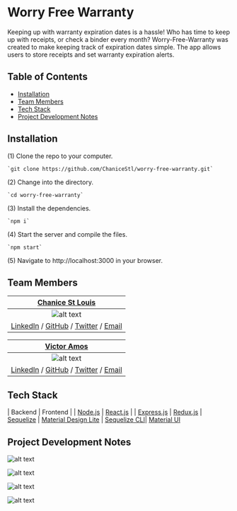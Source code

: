 # Worry Free Warranty

  Keeping up with warranty expiration dates is a hassle! Who has time to keep up with receipts, or check a binder every month? Worry-Free-Warranty was created to make keeping track of expiration dates simple. The app allows users to store receipts and set warranty expiration alerts.


## Table of Contents

  * [Installation](#installation)
  * [Team Members](#team-members)
  * [Tech Stack](#tech-stack)
  * [Project Development Notes](#project-development-notes)


## <a name="installation"></a>Installation
  (1) Clone the repo to your computer.

    `git clone https://github.com/ChaniceStl/worry-free-warranty.git`

  (2) Change into the directory.

    `cd worry-free-warranty`

  (3) Install the dependencies.

    `npm i`

  (4) Start the server and compile the files.

    `npm start`

  (5) Navigate to http://localhost:3000 in your browser.


## <a name="team-members"></a>Team Members


  | [Chanice St Louis](https://github.com/chanicestl "Chanice St Louis' GitHub") |
  |:----------------:|
  | ![alt text](https://s25.postimg.org/nkxznyrvf/chanice_stlouis.png "Chanice St Louis") |
  | [LinkedIn](https://www.linkedin.com/in/chanice-stlouis/) / [GitHub](https://github.com/chanicestl) / [Twitter](https://twitter.com/chanicestlouis) / [Email](mailto:chanicestlouis2020@gmail.com) |

  | [Victor Amos](https://github.com/victoramosjr "Victor Amos' GitHub") |
  |:-----------:|
  | ![alt text](https://s25.postimg.org/5n5jvttsr/victor_amos.png "Victor Amos") |
  | [LinkedIn](https://www.linkedin.com/in/victoramosjr/) / [GitHub](https://github.com/victoramosjr) / [Twitter](https://twitter.com/mrvictoramos) / [Email](mailto:victor@victoramos.com) |

## <a name="tech-stack"></a>Tech Stack

  | Backend | Frontend |
  | [Node.js](https://github.com/nodejs/node) | [React.js](https://github.com/facebook/react) | 
  | [Express.js](https://github.com/expressjs/express) | [Redux.js](https://github.com/reactjs/redux) 
  | [Sequelize](https://github.com/sequelize/sequelize) | [Material Design Lite](https://getmdl.io/index.html) 
  | [Sequelize CLI](https://github.com/sequelize/cli)| [Material UI](http://www.material-ui.com/#/) 

## <a name="project-development-notes"></a>Project Development Notes

  ![alt text](https://s26.postimg.org/jl2653x15/login.png "Login Page")

  ![alt text](https://s26.postimg.org/d4t7f0ohl/signup_modal.png "Signup Modal")

  ![alt text](https://s26.postimg.org/j70u5icxl/user_profile.png "User Profile")

  ![alt text](https://s26.postimg.org/7qpttq9dl/add_new_warranty.png "New Warranty")





